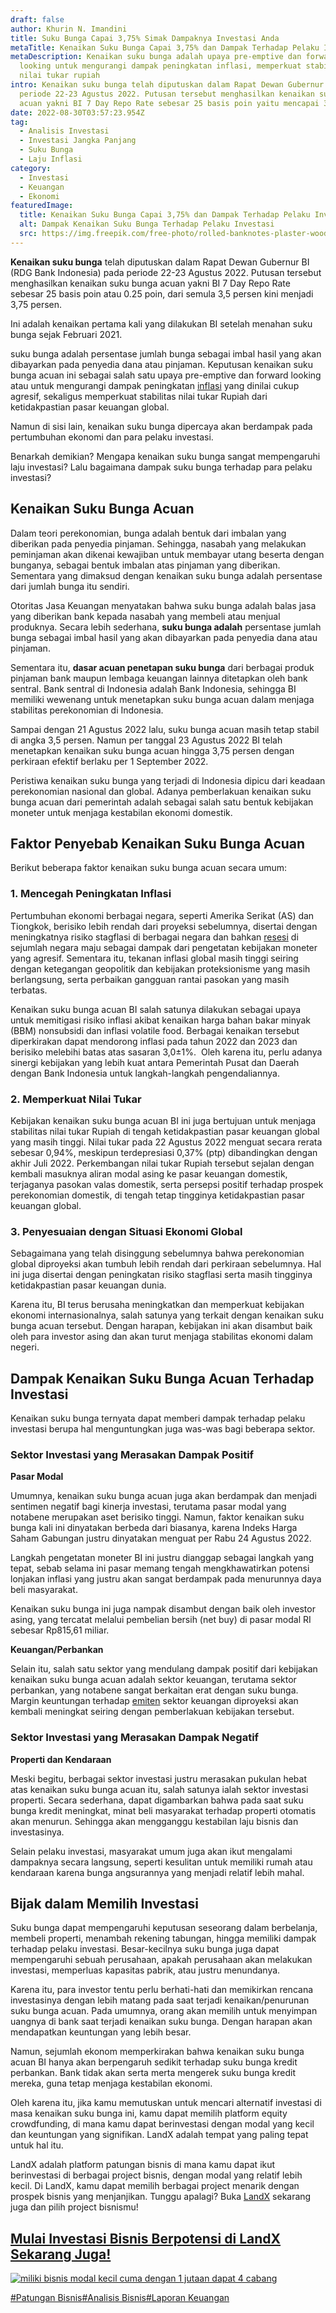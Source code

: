 ```yaml
---
draft: false
author: Khurin N. Imandini
title: Suku Bunga Capai 3,75% Simak Dampaknya Investasi Anda
metaTitle: Kenaikan Suku Bunga Capai 3,75% dan Dampak Terhadap Pelaku Investasi
metaDescription: Kenaikan suku bunga adalah upaya pre-emptive dan forward
  looking untuk mengurangi dampak peningkatan inflasi, memperkuat stabilitas
  nilai tukar rupiah
intro: Kenaikan suku bunga telah diputuskan dalam Rapat Dewan Gubernur BI pada
  periode 22-23 Agustus 2022. Putusan tersebut menghasilkan kenaikan suku bunga
  acuan yakni BI 7 Day Repo Rate sebesar 25 basis poin yaitu mencapai 3,75%.
date: 2022-08-30T03:57:23.954Z
tag:
  - Analisis Investasi
  - Investasi Jangka Panjang
  - Suku Bunga
  - Laju Inflasi
category:
  - Investasi
  - Keuangan
  - Ekonomi
featuredImage:
  title: Kenaikan Suku Bunga Capai 3,75% dan Dampak Terhadap Pelaku Investasi
  alt: Dampak Kenaikan Suku Bunga Terhadap Pelaku Investasi
  src: https://img.freepik.com/free-photo/rolled-banknotes-plaster-wooden-table_176474-7196.jpg?w=900&t=st=1661832079~exp=1661832679~hmac=4aec6d4eab4ca8955593aacd088903125e186ad0994d3e3782d7a088885e1da6
---
```

**Kenaikan suku bunga** telah diputuskan dalam Rapat Dewan Gubernur BI (RDG Bank Indonesia) pada periode 22-23 Agustus 2022. Putusan tersebut menghasilkan kenaikan suku bunga acuan yakni BI 7 Day Repo Rate sebesar 25 basis poin atau 0.25 poin, dari semula 3,5 persen kini menjadi 3,75 persen. 

Ini adalah kenaikan pertama kali yang dilakukan BI setelah menahan suku bunga sejak Februari 2021.

suku bunga adalah persentase jumlah bunga sebagai imbal hasil yang akan dibayarkan pada penyedia dana atau pinjaman. Keputusan kenaikan suku bunga acuan ini sebagai salah satu upaya pre-emptive dan forward looking atau untuk mengurangi dampak peningkatan [inflasi](https://landx.id/blog/apa-yang-dimaksud-inflasi-ini-konsep-dan-penyebab-inflasi/) yang dinilai cukup agresif, sekaligus memperkuat stabilitas nilai tukar Rupiah dari ketidakpastian pasar keuangan global.

Namun di sisi lain, kenaikan suku bunga dipercaya akan berdampak pada pertumbuhan ekonomi dan para pelaku investasi. 

Benarkah demikian? Mengapa kenaikan suku bunga sangat mempengaruhi laju investasi? Lalu bagaimana dampak suku bunga terhadap para pelaku investasi?

## Kenaikan Suku Bunga Acuan

Dalam teori perekonomian, bunga adalah bentuk dari imbalan yang diberikan pada penyedia pinjaman. Sehingga, nasabah yang melakukan peminjaman akan dikenai kewajiban untuk membayar utang beserta dengan bunganya, sebagai bentuk imbalan atas pinjaman yang diberikan. Sementara yang dimaksud dengan kenaikan suku bunga adalah persentase dari jumlah bunga itu sendiri.

Otoritas Jasa Keuangan menyatakan bahwa suku bunga adalah balas jasa yang diberikan bank kepada nasabah yang membeli atau menjual produknya. Secara lebih sederhana, **suku bunga adalah** persentase jumlah bunga sebagai imbal hasil yang akan dibayarkan pada penyedia dana atau pinjaman.

Sementara itu, **dasar acuan penetapan suku bunga** dari berbagai produk pinjaman bank maupun lembaga keuangan lainnya ditetapkan oleh bank sentral. Bank sentral di Indonesia adalah Bank Indonesia, sehingga BI memiliki wewenang untuk menetapkan suku bunga acuan dalam menjaga stabilitas perekonomian di Indonesia.

Sampai dengan 21 Agustus 2022 lalu, suku bunga acuan masih tetap stabil di angka 3,5 persen. Namun per tanggal 23 Agustus 2022 BI telah menetapkan kenaikan suku bunga acuan hingga 3,75 persen dengan perkiraan efektif berlaku per 1 September 2022. 

Peristiwa kenaikan suku bunga yang terjadi di Indonesia dipicu dari keadaan perekonomian nasional dan global. Adanya pemberlakuan kenaikan suku bunga acuan dari pemerintah adalah sebagai salah satu bentuk kebijakan moneter untuk menjaga kestabilan ekonomi domestik. 

## Faktor Penyebab Kenaikan Suku Bunga Acuan

Berikut beberapa faktor kenaikan suku bunga acuan secara umum:

### 1. Mencegah Peningkatan Inflasi

Pertumbuhan ekonomi berbagai negara, seperti Amerika Serikat (AS) dan Tiongkok, berisiko lebih rendah dari proyeksi sebelumnya, disertai dengan meningkatnya risiko stagflasi di berbagai negara dan bahkan [resesi](https://landx.id/blog/resesi-ekonomi-adalah-penyebab-dampak-dan-investasi-selama-resesi/) di sejumlah negara maju sebagai dampak dari pengetatan kebijakan moneter yang agresif. Sementara itu, tekanan inflasi global masih tinggi seiring dengan ketegangan geopolitik dan kebijakan proteksionisme yang masih berlangsung, serta perbaikan gangguan rantai pasokan yang masih terbatas.

Kenaikan suku bunga acuan BI salah satunya dilakukan sebagai upaya untuk memitigasi risiko inflasi akibat kenaikan harga bahan bakar minyak (BBM) nonsubsidi dan inflasi volatile food. Berbagai kenaikan tersebut diperkirakan dapat mendorong inflasi pada tahun 2022 dan 2023 dan berisiko melebihi batas atas sasaran 3,0±1%.  Oleh karena itu, perlu adanya sinergi kebijakan yang lebih kuat antara Pemerintah Pusat dan Daerah dengan Bank Indonesia untuk langkah-langkah pengendaliannya.

### 2. Memperkuat Nilai Tukar

Kebijakan kenaikan suku bunga acuan BI ini juga bertujuan untuk menjaga stabilitas nilai tukar Rupiah di tengah ketidakpastian pasar keuangan global yang masih tinggi. Nilai tukar pada 22 Agustus 2022 menguat secara rerata sebesar 0,94%, meskipun terdepresiasi 0,37% (ptp) dibandingkan dengan akhir Juli 2022. Perkembangan nilai tukar Rupiah tersebut sejalan dengan kembali masuknya aliran modal asing ke pasar keuangan domestik, terjaganya pasokan valas domestik, serta persepsi positif terhadap prospek perekonomian domestik, di tengah tetap tingginya ketidakpastian pasar keuangan global.

### 3. Penyesuaian dengan Situasi Ekonomi Global

Sebagaimana yang telah disinggung sebelumnya bahwa perekonomian global diproyeksi akan tumbuh lebih rendah dari perkiraan sebelumnya. Hal ini juga disertai dengan peningkatan risiko stagflasi serta masih tingginya ketidakpastian pasar keuangan dunia.

Karena itu, BI terus berusaha meningkatkan dan memperkuat kebijakan ekonomi internasionalnya, salah satunya yang terkait dengan kenaikan suku bunga acuan tersebut. Dengan harapan, kebijakan ini akan disambut baik oleh para investor asing dan akan turut menjaga stabilitas ekonomi dalam negeri.

## Dampak Kenaikan Suku Bunga Acuan Terhadap Investasi

Kenaikan suku bunga ternyata dapat memberi dampak terhadap pelaku investasi berupa hal menguntungkan juga was-was bagi beberapa sektor.

### Sektor Investasi yang Merasakan Dampak Positif

**Pasar Modal**

Umumnya, kenaikan suku bunga acuan juga akan berdampak dan menjadi sentimen negatif bagi kinerja investasi, terutama pasar modal yang notabene merupakan aset berisiko tinggi. Namun, faktor kenaikan suku bunga kali ini dinyatakan berbeda dari biasanya, karena Indeks Harga Saham Gabungan justru dinyatakan menguat per Rabu 24 Agustus 2022.

Langkah pengetatan moneter BI ini justru dianggap sebagai langkah yang tepat, sebab selama ini pasar memang tengah mengkhawatirkan potensi lonjakan inflasi yang justru akan sangat berdampak pada menurunnya daya beli masyarakat.

Kenaikan suku bunga ini juga nampak disambut dengan baik oleh investor asing, yang tercatat melalui pembelian bersih (net buy) di pasar modal RI sebesar Rp815,61 miliar.

**Keuangan/Perbankan**

Selain itu, salah satu sektor yang mendulang dampak positif dari kebijakan kenaikan suku bunga acuan adalah sektor keuangan, terutama sektor perbankan, yang notabene sangat berkaitan erat dengan suku bunga. Margin keuntungan terhadap [emiten](https://landx.id/blog/emiten-adalah-pengertian-perbedaan-emiten-dengan-perusahaan-publik/) sektor keuangan diproyeksi akan kembali meningkat seiring dengan pemberlakuan kebijakan tersebut.

### Sektor Investasi yang Merasakan Dampak Negatif

**Properti dan Kendaraan**

Meski begitu, berbagai sektor investasi justru merasakan pukulan hebat atas kenaikan suku bunga acuan itu, salah satunya ialah sektor investasi properti. Secara sederhana, dapat digambarkan bahwa pada saat suku bunga kredit meningkat, minat beli masyarakat terhadap properti otomatis akan menurun. Sehingga akan mengganggu kestabilan laju bisnis dan investasinya.

Selain pelaku investasi, masyarakat umum juga akan ikut mengalami dampaknya secara langsung, seperti kesulitan untuk memiliki rumah atau kendaraan karena bunga angsurannya yang menjadi relatif lebih mahal.

## Bijak dalam Memilih Investasi

Suku bunga dapat mempengaruhi keputusan seseorang dalam berbelanja, membeli properti, menambah rekening tabungan, hingga memiliki dampak terhadap pelaku investasi. Besar-kecilnya suku bunga juga dapat mempengaruhi sebuah perusahaan, apakah perusahaan akan melakukan investasi, memperluas kapasitas pabrik, atau justru menundanya.

Karena itu, para investor tentu perlu berhati-hati dan memikirkan rencana investasinya dengan lebih matang pada saat terjadi kenaikan/penurunan suku bunga acuan. Pada umumnya, orang akan memilih untuk menyimpan uangnya di bank saat terjadi kenaikan suku bunga. Dengan harapan akan mendapatkan keuntungan yang lebih besar.

Namun, sejumlah ekonom memperkirakan bahwa kenaikan suku bunga acuan BI hanya akan berpengaruh sedikit terhadap suku bunga kredit perbankan. Bank tidak akan serta merta mengerek suku bunga kredit mereka, guna tetap menjaga kestabilan ekonomi.

Oleh karena itu, jika kamu memutuskan untuk mencari alternatif investasi di masa kenaikan suku bunga ini, kamu dapat memilih platform equity crowdfunding, di mana kamu dapat berinvestasi dengan modal yang kecil dan keuntungan yang signifikan. LandX adalah tempat yang paling tepat untuk hal itu.

LandX adalah platform patungan bisnis di mana kamu dapat ikut berinvestasi di berbagai project bisnis, dengan modal yang relatif lebih kecil. Di LandX, kamu dapat memilih berbagai project menarik dengan prospek bisnis yang menjanjikan. Tunggu apalagi? Buka [LandX](https://landx.id/) sekarang juga dan pilih project bisnismu!

<!--StartFragment-->

## [Mulai Investasi Bisnis Berpotensi di LandX Sekarang Juga!](https://app.landx.id/?utm_source=BLOGCONTENT&utm_medium=SEO&utm_campaign=SEO&utm_id=BLOGLANDX)

[![miliki bisnis modal kecil cuma dengan 1 jutaan dapat 4 cabang ](https://accountgram-production.sfo2.cdn.digitaloceanspaces.com/landx_ghost/2021/11/jadi-owner-bisnis-hanya-1-jutaan-dengan-cuan-yang-sangat-menjanjikan.png)](https://app.landx.id/?utm_source=BLOGCONTENT&utm_medium=SEO&utm_campaign=SEO&utm_id=BLOGLANDX)

[\#Patungan Bisnis](https://landx.id/blog/tag/patungan-bisnis)[\#Analisis Bisnis](https://landx.id/blog/tag/analisis-bisnis)[\#Laporan Keuangan](https://landx.id/blog/tag/laporan-keuangan)



<!--EndFragment-->